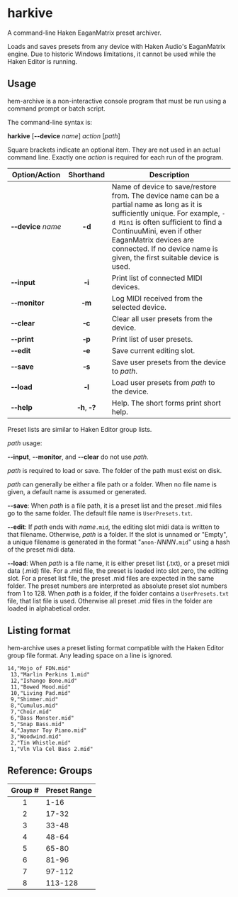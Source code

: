 # harkive

A command-line Haken EaganMatrix preset archiver.

Loads and saves presets from any device with Haken Audio's EaganMatrix engine.
Due to historic Windows limitations, it cannot be used while the Haken Editor is running.

## Usage

hem-archive is a non-interactive console program that must be run using a command prompt or batch script.

The command-line syntax is:

**harkive** \[**--device** *name*] *action* \[*path*]

Square brackets indicate an optional item. They are not used in an actual command line.
Exactly one *action* is required for each run of the program.

| Option/Action | Shorthand | Description |
| -- | :--: | -- |
| **&#x2011;&#x2011;device**&nbsp;*name*  | **-d** | Name of device to save/restore from. The device name can be a partial name as long as it is sufficiently unique. For example, `-d Mini` is often sufficient to find a ContinuuMini, even if other EaganMatrix devices are connected. If no device name is given, the first suitable device is used. |
| **&#x2011;&#x2011;input**    | **&#x2011;i** | Print list of connected MIDI devices. |
| **&#x2011;&#x2011;monitor**  | **&#x2011;m** | Log MIDI received from the selected device. |
| **&#x2011;&#x2011;clear**    | **&#x2011;c** | Clear all user presets from the device. |
| **&#x2011;&#x2011;print**    | **&#x2011;p** | Print list of user presets. |
| **&#x2011;&#x2011;edit**     | **&#x2011;e** | Save current editing slot. |
| **&#x2011;&#x2011;save**     | **&#x2011;s** | Save user presets from the device to *path*. |
| **&#x2011;&#x2011;load**     | **&#x2011;l** | Load user presets from *path* to the device. |
| **&#x2011;&#x2011;help**     | **&#x2011;h**, **&#x2011;?** | Help. The short forms print short help. |

Preset lists are similar to Haken Editor group lists.

*path* usage:

**--input**, **--monitor**, and **--clear** do not use *path*.

*path* is required to load or save. The folder of the path must exist on disk.

*path* can generally be either a file path or a folder. When no file name is
given, a default name is assumed or generated.

**--save**: When *path* is a file path, it is a preset list and the preset .mid
files go to the same folder. The default file name is `UserPresets.txt`.

**--edit**: If *path* ends with *name*`.mid`, the editing slot midi data is written
to that filename. Otherwise, *path* is a folder. If the slot is unnamed or
"Empty", a unique filename is generated in the format "`anon-`*NNNN*`.mid`" using
a hash of the preset midi data.

**--load**: When *path* is a file name, it is either preset list (.txt), or a
preset midi data (.mid) file. For a .mid file, the preset is loaded into slot
zero, the editing slot. For a preset list file, the preset .mid files are
expected in the same folder. The preset numbers are interpreted as absolute
preset slot numbers from 1 to 128. When *path* is a folder, if the folder
contains a `UserPresets.txt` file, that list file is used. Otherwise all preset
.mid files in the folder are loaded in alphabetical order.

## Listing format

hem-archive uses a preset listing format compatible with the Haken Editor group file format.
Any leading space on a line is ignored.

```text
14,"Mojo of FDN.mid"
 13,"Marlin Perkins 1.mid"
 12,"Ishango Bone.mid"
 11,"Bowed Mood.mid"
 10,"Living Pad.mid"
 9,"Shimmer.mid"
 8,"Cumulus.mid"
 7,"Choir.mid"
 6,"Bass Monster.mid"
 5,"Snap Bass.mid"
 4,"Jaymar Toy Piano.mid"
 3,"Woodwind.mid"
 2,"Tin Whistle.mid"
 1,"Vln Vla Cel Bass 2.mid"
```

## Reference: Groups

| Group # | Preset Range |
| :--: | -- |
| 1 | 1-16 |
| 2 | 17-32 |
| 3 | 33-48 |
| 4 | 48-64 |
| 5 | 65-80 |
| 6 | 81-96 |
| 7 | 97-112 |
| 8 | 113-128 |
